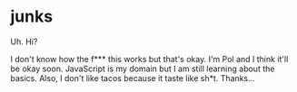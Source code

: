 # junks

Uh. Hi?

I don't know how the f*** this works but that's okay. I'm Pol and I think it'll be okay soon.
JavaScript is my domain but I am still learning about the basics. Also, I don't like tacos
because it taste like sh*t. Thanks...
